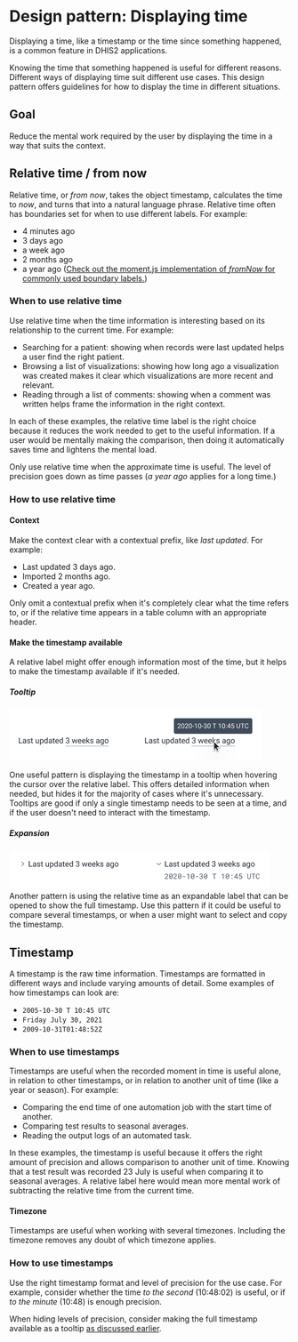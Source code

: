 # Design pattern: Displaying time

Displaying a time, like a timestamp or the time since something happened, is a common feature in DHIS2 applications.

Knowing the time that something happened is useful for different reasons. Different ways of displaying time suit different use cases. This design pattern offers guidelines for how to display the time in different situations. 

## Goal 

Reduce the mental work required by the user by displaying the time in a way that suits the context.

## Relative time / from now
Relative time, or *from now*, takes the object timestamp, calculates the time to *now*, and turns that into a natural language phrase. Relative time often has boundaries set for when to use different labels. For example:
- 4 minutes ago
- 3 days ago
- a week ago
- 2 months ago
- a year ago
([Check out the moment.js implementation of *fromNow* for commonly used boundary labels.](https://momentjs.com/docs/#/displaying/fromnow/))

### When to use relative time
Use relative time when the time information is interesting based on its relationship to the current time. For example:
- Searching for a patient: showing when records were last updated helps a user find the right patient.
- Browsing a list of visualizations: showing how long ago a visualization was created makes it clear which visualizations are more recent and relevant.
- Reading through a list of comments: showing when a comment was written helps frame the information in the right context.

In each of these examples, the relative time label is the right choice because it reduces the work needed to get to the useful information. If a user would be mentally making the comparison, then doing it automatically saves time and lightens the mental load.

Only use relative time when the approximate time is useful. The level of precision goes down as time passes (*a year ago* applies for a long time.)

### How to use relative time

#### Context
Make the context clear with a contextual prefix, like *last updated*. For example:
- Last updated 3 days ago.
- Imported 2 months ago.
- Created a year ago.

Only omit a contextual prefix when it's completely clear what the time refers to, or if the relative time appears in a table column with an appropriate header.

#### Make the timestamp available
A relative label might offer enough information most of the time, but it helps to make the timestamp available if it's needed.

##### Tooltip

![example using a tooltip to display timestamp](../images/pattern/time/timestamp-tooltip.png)

One useful pattern is displaying the timestamp in a tooltip when hovering the cursor over the relative label. This offers detailed information when needed, but hides it for the majority of cases where it's unnecessary. Tooltips are good if only a single timestamp needs to be seen at a time, and if the user doesn't need to interact with the timestamp.

##### Expansion
![example using a expandable label to display timestamp](../images/pattern/time/timestamp-expand.png)
Another pattern is using the relative time as an expandable label that can be opened to show the full timestamp. Use this pattern if it could be useful to compare several timestamps, or when a user might want to select and copy the timestamp.

## Timestamp
A timestamp is the raw time information. Timestamps are formatted in different ways and include varying amounts of detail. Some examples of how timestamps can look are:
- `2005-10-30 T 10:45 UTC`
- `Friday July 30, 2021`
- `2009-10-31T01:48:52Z`

### When to use timestamps
Timestamps are useful when the recorded moment in time is useful alone, in relation to other timestamps, or in relation to another unit of time (like a year or season). For example:
- Comparing the end time of one automation job with the start time of another.
- Comparing test results to seasonal averages.
- Reading the output logs of an automated task.

In these examples, the timestamp is useful because it offers the right amount of precision and allows comparison to another unit of time. Knowing that a test result was recorded 23 July is useful when comparing it to seasonal averages. A relative label here would mean more mental work of subtracting the relative time from the current time. 

#### Timezone
Timestamps are useful when working with several timezones. Including the timezone removes any doubt of which timezone applies. 

### How to use timestamps
Use the right timestamp format and level of precision for the use case. For example, consider whether the time *to the second* (10:48:02) is useful, or if *to the minute* (10:48) is enough precision.

When hiding levels of precision, consider making the full timestamp available as a tooltip [as discussed earlier](#Make-the-timestamp-available).